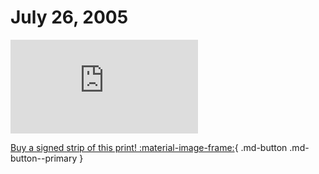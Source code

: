 # July 26, 2005

![](https://www.achewood.com/comic.php?date=07262005)

[Buy a signed strip of this print! :material-image-frame:](https://achewood-holiday-pop-up.myshopify.com/products/strip#07262005){ .md-button .md-button--primary }
